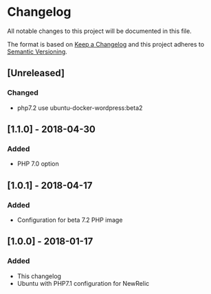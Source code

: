# Changelog
All notable changes to this project will be documented in this file.

The format is based on [Keep a Changelog](http://keepachangelog.com/en/1.0.0/)
and this project adheres to [Semantic Versioning](http://semver.org/spec/v2.0.0.html).

## [Unreleased]
### Changed
- php7.2 use ubuntu-docker-wordpress:beta2

## [1.1.0] - 2018-04-30
### Added
- PHP 7.0 option

## [1.0.1] - 2018-04-17
### Added
- Configuration for beta 7.2 PHP image

## [1.0.0] - 2018-01-17
### Added
- This changelog
- Ubuntu with PHP7.1 configuration for NewRelic
